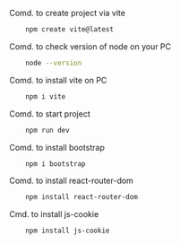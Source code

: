 Comd. to create project via vite 
```bash
    npm create vite@latest
```
Comd. to check version of node on your PC
```bash
    node --version
```
Comd. to install vite on PC
```bash 
    npm i vite 
```
Comd. to start project 
```bash
    npm run dev
```
Comd. to install bootstrap
```bash
    npm i bootstrap
```
Comd. to install react-router-dom
```bash
    npm install react-router-dom
```
Cmd. to install js-cookie
```bash
    npm install js-cookie
```